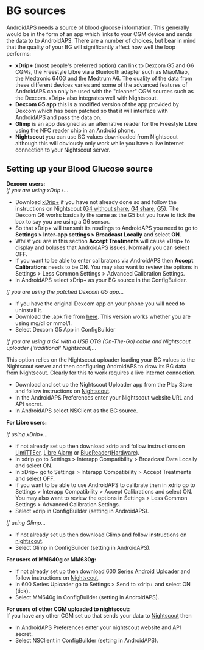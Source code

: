# BG sources

AndroidAPS needs a source of blood glucose information. This generally would be in the form of an app which links to your CGM device and sends the data to to AndroidAPS. There are a number of choices, but bear in mind that the quality of your BG will significantly affect how well the loop performs:

  * __xDrip+__ (most people's preferred option) can link to Dexcom G5 and G6 CGMs, the Freestyle Libre via a Bluetooth adapter such as MiaoMiao, the Medtronic 640G and the Medtrum A6. The quality of the data from these different devices varies and some of the advanced features of AndroidAPS can only be used with the "cleaner" CGM sources such as the Dexcom. xDrip+ also integrates well with Nightscout.
  * __Dexcom G5 app__ this is a modified version of the app provided by Dexcom which has been patched so that it will interface with AndroidAPS and pass the data on.
  * __Glimp__ is an app designed as an alternative reader for the Freestyle Libre using the NFC reader chip in an Android phone.
  * __Nightscout__ you can use BG values downloaded from Nightscout although this will obviously only work while you have a live internet connection to your Nightscout server. 



## Setting up your Blood Glucose source ##

**Dexcom users:**<Br>
_If you are using xDrip+…_<br>
* Download [xDrip+](https://jamorham.github.io/#xdrip-plus) if you have not already done so and follow the instructions on Nightscout ([G4 without share](http://www.nightscout.info/wiki/welcome/nightscout-with-xdrip-wireless-bridge), [G4 share](http://www.nightscout.info/wiki/welcome/nightscout-with-xdrip-and-dexcom-share-wireless), [G5](http://www.nightscout.info/wiki/welcome/nightscout-with-xdrip-and-dexcom-share-wireless/xdrip-with-g5-support)). The Dexcom G6 works basically the same as the G5 but you have to tick the box to say you are using a G6 sensor.
* So that xDrip+ will transmit its readings to AndroidAPS you need to go to __Settings > Inter-app settings > Broadcast Locally__ and select __ON__.
* Whilst you are in this section __Accept Treatments__ will cause xDrip+ to display and boluses that AndroidAPS issues. Normally you can select OFF.
* If you want to be able to enter calibratons via AndroidAPS then __Accept Calibrations__ needs to be ON.  You may also want to review the options in Settings > Less Common Settings > Advanced Calibration Settings.
* In AndroidAPS select xDrip+ as your BG source in the ConfigBuilder.

_If you are using the patched Dexcom G5 app..._<Br>

* If you have the original Dexcom app on your phone you will need to uninstall it.
* Download the .apk file from [here](https://github.com/dexcomapp/dexcomapp). This version works whether you are using mg/dl or mmol/l.
* Select Dexcom G5 App in ConfigBuilder

_If you are using a G4 with a USB OTG (On-The-Go) cable and Nightscout uploader ('traditional' Nightscout)…_<br>

This option relies on the Nightscout uploader loading your BG values to the Nightscout server and then configuring AndroidAPS to draw its BG data from Nightscout. Clearly for this to work requires a live internet connection.
* Download and set up the Nightscout Uploader app from the Play Store and follow instructions on [Nightscout](http://www.nightscout.info/wiki/welcome/basic-requirements).
* In the AndroidAPS Preferences enter your Nightscout website URL and API secret.
* In AndroidAPS select NSClient as the BG source.


**For Libre users:**<br>

_If using xDrip+..._<br>
* If not already set up then download xdrip and follow instructions on [LimiTTEer](https://github.com/JoernL/LimiTTer),  [Libre Alarm](https://github.com/pimpimmi/LibreAlarm/wiki) or [BlueReader](https://unendlichkeit.net/wordpress/?p=680&lang=en)([Hardware](https://bluetoolz.de/wordpress/)).
* In xdrip go to Settings > Interapp Compatibility > Broadcast Data Locally and select ON.
* In xDrip+ go to Settings > Interapp Compatibility > Accept Treatments and select OFF.
* If you want to be able to use AndroidAPS to calibrate then in xdrip go to Settings > Interapp Compatibility > Accept Calibrations and select ON.  You may also want to review the options in Settings > Less Common Settings > Advanced Calibration Settings.
* Select xdrip in ConfigBuilder (setting in AndroidAPS).

_If using Glimp..._<br>
* If not already set up then download Glimp and follow instructions on [nightscout](http://www.nightscout.info/wiki/welcome/nightscout-for-libre).
* Select Glimp in ConfigBuilder (setting in AndroidAPS).

**For users of MM640g or MM630g:**<br>
* If not already set up then download [600 Series Android Uploader](http://pazaan.github.io/600SeriesAndroidUploader/) and follow instructions on [Nightscout](http://www.nightscout.info/wiki/welcome/nightscout-and-medtronic-640g).
* In 600 Series Uploader go to Settings > Send to xdrip+ and select ON (tick).
* Select MM640g in ConfigBuilder (setting in AndroidAPS).


**For users of other CGM uploaded to nightscout:**<br>
If you have any other CGM set up that sends your data to [Nightscout](http://www.nightscout.info) then<br>
* In AndroidAPS Preferences enter your nightscout website and API secret.
* Select NSClient in ConfigBuilder (setting in AndroidAPS).
